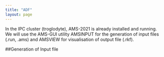 ```yaml
---
title: "ADF"
layout: page
---
```

In the IPC cluster (troglodyte), AMS-2021 is already installed and running. We will use the AMS-GUI utility AMSINPUT for the generation of input files (.run, .ams) and AMSVIEW for visualisation of output file (.rkf).

##Generation of Input file

